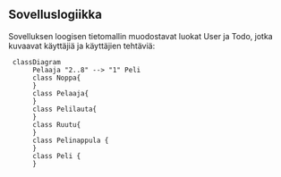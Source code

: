 ## Sovelluslogiikka

Sovelluksen loogisen tietomallin muodostavat luokat User ja Todo, jotka kuvaavat käyttäjiä ja käyttäjien tehtäviä:

```mermaid
 classDiagram
      Pelaaja "2..8" --> "1" Peli
      class Noppa{
      }
      class Pelaaja{
      }
      class Pelilauta{
      }
      class Ruutu{
      }
      class Pelinappula {
      }
      class Peli {
      }
```
